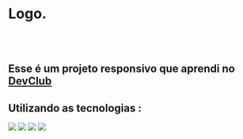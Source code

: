 <h1> Logo. </h1>
<br>
<br>
<h2> Esse é um projeto responsivo que aprendi no <a href="https://rodolfomori.com.br/devclub/"> DevClub</a></h2>
<h2> Utilizando as tecnologias : </h2>
<img src="https://img.shields.io/badge/HTML5-E34F26?style=for-the-badge&logo=html5&logoColor=white">
<img src="https://img.shields.io/badge/CSS3-1572B6?style=for-the-badge&logo=css3&logoColor=white">



<img src="https://github.com/JuFreitas95/logo./blob/master/img/DESKTOP.png?raw=true">
<img src="https://github.com/JuFreitas95/logo./blob/master/img/MOBILE.png?raw=true">



